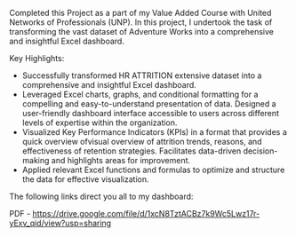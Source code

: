 Completed this Project as a part of my Value Added Course with United Networks of Professionals (UNP). In this project, I undertook the task of transforming the vast dataset of Adventure Works into a comprehensive and insightful Excel dashboard.

Key Highlights:

- Successfully transformed HR ATTRITION extensive dataset into a comprehensive and insightful Excel dashboard.
- Leveraged Excel charts, graphs, and conditional formatting for a compelling and easy-to-understand presentation of data.
 Designed a user-friendly dashboard interface accessible to users across different levels of expertise within the organization.
- Visualized Key Performance Indicators (KPIs) in a format that provides a quick overview ofvisual overview of attrition trends, reasons, and effectiveness of retention strategies. Facilitates data-driven decision-making and highlights areas for improvement.
- Applied relevant Excel functions and formulas to optimize and structure the data for effective visualization.

The following links direct you all to my dashboard: 

PDF  - https://drive.google.com/file/d/1xcN8TztACBz7k9Wc5Lwz17r-yExv_qid/view?usp=sharing
